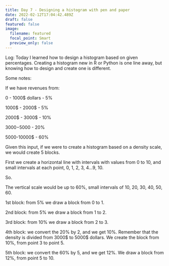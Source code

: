 ```yaml
---
title: Day 7 - Designing a histogram with pen and paper
date: 2022-02-12T17:04:42.489Z
draft: false
featured: false
image:
  filename: featured
  focal_point: Smart
  preview_only: false
---
```

Log: Today I learned how to design a histogram based on given percentages. Creating a histogram new in R or Python is one line away, but knowing how to design and create one is different. 

Some notes:

If we have revenues from:

0 - 1000$ dollars - 5%

1000$ - 2000$ - 5%

2000$  - 3000$ - 10%

3000$-5000$ - 20%

5000-10000$ - 60%

Given this input, if we were to create a histogram based on a density scale, we would create 5 blocks.

First we create a horizontal line with intervals with values from 0 to 10, and small intervals at each point, 0, 1, 2, 3, 4...9, 10. 

So. 

The vertical scale would be up to 60%, small intervals of 10, 20, 30, 40, 50, 60.

1st block: from 5% we draw a block from 0 to 1. 

2nd block: from 5% we draw a block from 1 to 2.

3rd block: from 10% we draw a block from 2 to 3.

4th block: we convert the 20% by 2, and we get 10%. Remember that the density is divided from 3000$ to 5000$ dollars. We create the block from 10%, from point 3 to point 5.

5th block: we convert the 60% by 5, and we get 12%. We draw a block from 12%, from point 5 to 10.
